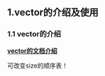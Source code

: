 ## 1.vector的介绍及使用

### 1.1 vector的介绍

**[vector的文档介绍](https://cplusplus.com/reference/vector/vector/)**

可改变size的顺序表！